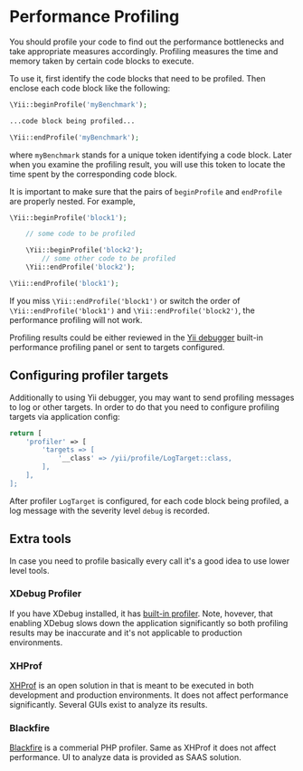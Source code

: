 # Performance Profiling

You should profile your code to find out the performance bottlenecks and take appropriate measures accordingly.
Profiling measures the time and memory taken by certain code blocks to execute.

To use it, first identify the code blocks that need to be profiled. Then enclose each
code block like the following:

```php
\Yii::beginProfile('myBenchmark');

...code block being profiled...

\Yii::endProfile('myBenchmark');
```

where `myBenchmark` stands for a unique token identifying a code block. Later when you examine the profiling
result, you will use this token to locate the time spent by the corresponding code block.

It is important to make sure that the pairs of `beginProfile` and `endProfile` are properly nested.
For example,

```php
\Yii::beginProfile('block1');

    // some code to be profiled

    \Yii::beginProfile('block2');
        // some other code to be profiled
    \Yii::endProfile('block2');

\Yii::endProfile('block1');
```

If you miss `\Yii::endProfile('block1')` or switch the order of `\Yii::endProfile('block1')` and
`\Yii::endProfile('block2')`, the performance profiling will not work.

Profiling results could be either reviewed in the
[Yii debugger](https://github.com/yiisoft/yii2-debug/blob/master/docs/guide/README.md) built-in performance profiling panel or sent to
targets configured.

## Configuring profiler targets

Additionally to using Yii debugger, you may want to send profiling messages to log or other targets. In order to do that you need to
configure profiling targets via application config:

```php
return [
    'profiler' => [
        'targets => [
            '__class' => /yii/profile/LogTarget::class,
        ],
    ],
];
```

After profiler `LogTarget` is configured, for each code block being profiled, a log message with the severity level `debug` is recorded.

## Extra tools

In case you need to profile basically every call it's a good idea to use lower level tools.

### XDebug Profiler

If you have XDebug installed, it has
[built-in profiler](http://xdebug.org/docs/profiler). Note, hovever, that enabling XDebug slows down the application significantly so
both profiling results may be inaccurate and it's not applicable to production environments.

### XHProf

[XHProf](http://www.php.net/manual/en/book.xhprof.php) is an open solution in that is meant to be executed in both development and
production environments. It does not affect performance significantly. Several GUIs exist to analyze its results.

### Blackfire

[Blackfire](https://blackfire.io/) is a commerial PHP profiler. Same as XHProf it does not affect performance. UI to analyze data is
provided as SAAS solution.
